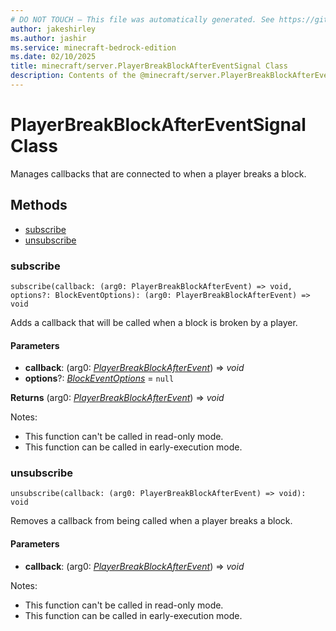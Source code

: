 ```yaml
---
# DO NOT TOUCH — This file was automatically generated. See https://github.com/mojang/minecraftapidocsgenerator to modify descriptions, examples, etc.
author: jakeshirley
ms.author: jashir
ms.service: minecraft-bedrock-edition
ms.date: 02/10/2025
title: minecraft/server.PlayerBreakBlockAfterEventSignal Class
description: Contents of the @minecraft/server.PlayerBreakBlockAfterEventSignal class.
---
```

# PlayerBreakBlockAfterEventSignal Class

Manages callbacks that are connected to when a player breaks a block.

## Methods
- [subscribe](#subscribe)
- [unsubscribe](#unsubscribe)

### **subscribe**
`
subscribe(callback: (arg0: PlayerBreakBlockAfterEvent) => void, options?: BlockEventOptions): (arg0: PlayerBreakBlockAfterEvent) => void
`

Adds a callback that will be called when a block is broken by a player.

#### **Parameters**
- **callback**: (arg0: [*PlayerBreakBlockAfterEvent*](PlayerBreakBlockAfterEvent.md)) => *void*
- **options**?: [*BlockEventOptions*](BlockEventOptions.md) = `null`

**Returns** (arg0: [*PlayerBreakBlockAfterEvent*](PlayerBreakBlockAfterEvent.md)) => *void*
  
Notes:
- This function can't be called in read-only mode.
- This function can be called in early-execution mode.

### **unsubscribe**
`
unsubscribe(callback: (arg0: PlayerBreakBlockAfterEvent) => void): void
`

Removes a callback from being called when a player breaks a block.

#### **Parameters**
- **callback**: (arg0: [*PlayerBreakBlockAfterEvent*](PlayerBreakBlockAfterEvent.md)) => *void*
  
Notes:
- This function can't be called in read-only mode.
- This function can be called in early-execution mode.
